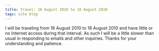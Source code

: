 ```yaml
---
title: Travel: 16 August 2010 to 18 August 2010
tags: site blog
---
```


I will be traveling from 16 August 2010 to 18 August 2010 and have little or no Internet access during that interval. As such I will be a little slower than usual in responding to emails and other inquiries. Thanks for your understanding and patience.
